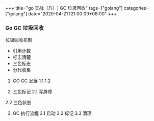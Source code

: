+++
title="go 实战（八）| GC 垃圾回收"
tags=["golang"]
categories=["golang"]
date="2020-04-21T21:00:00+08:00"
+++

### Go GC 垃圾回收
垃圾回收机制
- 引用计数
- 标志清楚
- 三色标志
- 分代收集

1. GO GC 发展
1.1
1.2

2. 三色标记
2.1 写屏障

2.2 三色状态

3. GC 执行流程
3.1 启动
3.2 标记
3.3 清理